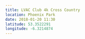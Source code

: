 ```yaml
---
title: LVAC Club 4k Cross Country
location: Phoenix Park
date: 2018-01-20 11:30
latitude: 53.3522291
longitude: -6.3214874
---
```

